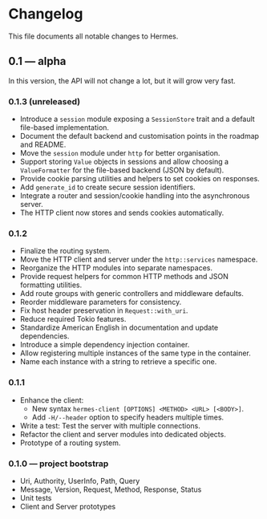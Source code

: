 # Changelog

This file documents all notable changes to Hermes.

## 0.1 — alpha

In this version, the API will not change a lot, but it will grow very fast.

### 0.1.3 (unreleased)
* Introduce a `session` module exposing a `SessionStore` trait and a
  default file-based implementation.
* Document the default backend and customisation points in the roadmap and README.
* Move the `session` module under `http` for better organisation.
* Support storing `Value` objects in sessions and allow choosing a
  `ValueFormatter` for the file-based backend (JSON by default).
* Provide cookie parsing utilities and helpers to set cookies on responses.
* Add `generate_id` to create secure session identifiers.
* Integrate a router and session/cookie handling into the asynchronous server.
* The HTTP client now stores and sends cookies automatically.

### 0.1.2

* Finalize the routing system.
* Move the HTTP client and server under the `http::services` namespace.
* Reorganize the HTTP modules into separate namespaces.
* Provide request helpers for common HTTP methods and JSON formatting utilities.
* Add route groups with generic controllers and middleware defaults.
* Reorder middleware parameters for consistency.
* Fix host header preservation in `Request::with_uri`.
* Reduce required Tokio features.
* Standardize American English in documentation and update dependencies.
* Introduce a simple dependency injection container.
* Allow registering multiple instances of the same type in the container.
* Name each instance with a string to retrieve a specific one.

### 0.1.1

* Enhance the client:
  - New syntax `hermes-client [OPTIONS] <METHOD> <URL> [<BODY>]`.
  - Add `-H/--header` option to specify headers multiple times.
* Write a test: Test the server with multiple connections.
* Refactor the client and server modules into dedicated objects.
* Prototype of a routing system.


### 0.1.0 — project bootstrap

* Uri, Authority, UserInfo, Path, Query
* Message, Version, Request, Method, Response, Status
* Unit tests
* Client and Server prototypes

